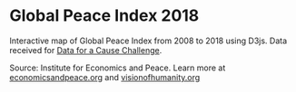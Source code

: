 # Global Peace Index 2018

Interactive map of Global Peace Index from 2008 to 2018 using D3js. Data received for [Data for a Cause Challenge](https://www.olgatsubiks.com/data-for-a-cause).

Source: Institute for Economics and Peace. Learn more at <a href="//economicsandpeace.org" target="_blank">economicsandpeace.org</a> and <a href="//visionofhumanity.org" target="_blank">visionofhumanity.org</a></p>
